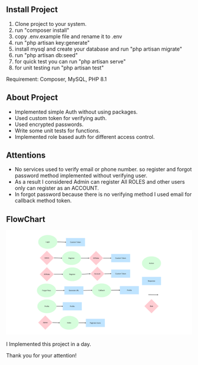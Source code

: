 
## Install Project

1. Clone project to your system.
2. run "composer install"
3. copy .env.example file and rename it to .env
4. run "php artisan key:generate"
5. install mysql and create your database and run "php artisan migrate"
6. run "php artisan db:seed"
7. for quick test you can run "php artisan serve"
8. for unit testing run "php artisan test"

Requirement: Composer, MySQL, PHP 8.1

## About Project

* Implemented simple Auth without using packages.
* Used custom token for verifying auth.
* Used encrypted passwords.
* Write some unit tests for functions.
* Implemented role based auth for different access control.

## Attentions

* No services used to verify email or phone number. so register and forgot password method implemented without verifying user.
* As a result I considered Admin can register All ROLES and other users only can register as an ACCOUNT.
* In forgot password because there is no verifying method I used email for callback method token.


## FlowChart
![Alt text](./doc/tasks.png)

I Implemented this project in a day.

Thank you for your attention!
